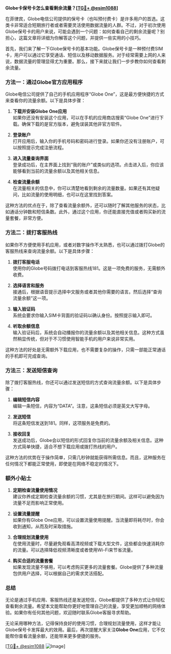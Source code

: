 **Globe卡保号卡怎么查看剩余流量？[[TG💪+ @esim1088](https://t.me/s/esim1088)]**

在菲律宾，Globe电信公司提供的保号卡（也叫预付费卡）是许多用户的首选。这类卡非常适合短期旅行者或者需要灵活使用数据流量的人群。不过，对于初次使用Globe保号卡的用户来说，可能会遇到一个问题：如何查看自己的剩余流量呢？别担心，这篇文章将详细为你解答这个问题，并提供一些实用的小技巧。

首先，我们来了解一下Globe保号卡的基本功能。Globe保号卡是一种预付费SIM卡，用户可以通过它享受通话、短信以及移动数据服务。对于经常需要上网的人来说，数据流量的管理显得尤为重要。那么，接下来就让我们一步步教你如何查看剩余流量。

### 方法一：通过Globe官方应用程序

Globe电信公司提供了自己的手机应用程序“Globe One”，这是最方便快捷的方式来查看你的流量余额。以下是具体步骤：

1. **下载并安装Globe One应用**  
   如果你还没有安装这个应用，可以在手机的应用商店搜索“Globe One”进行下载。确保下载的是官方版本，避免误装其他非官方软件。

2. **登录账户**  
   打开应用后，输入你的手机号码和密码进行登录。如果你还没有注册账户，可以按照提示完成注册流程。

3. **进入流量查询界面**  
   登录成功后，在主界面上找到“我的账户”或类似的选项。点击进入后，你应该能够看到当前的流量余额以及其他相关信息。

4. **检查流量余额**  
   在流量相关的信息中，你可以清楚地看到剩余的流量数量。如果还有其他疑问，比如流量的使用明细，也可以在这里找到答案。

这种方法的优点在于，除了查看流量余额外，还可以随时了解其他服务的状态，比如通话分钟数和短信条数。此外，通过这个应用，你还能直接充值或者购买新的流量套餐，非常方便。

### 方法二：拨打客服热线

如果你不方便使用手机应用，或者对数字操作不太熟悉，也可以通过拨打Globe的客服热线来查询流量余额。以下是具体步骤：

1. **拨打客服电话**  
   使用你的Globe号码拨打电话到客服热线181。这是一项免费的服务，无需额外收费。

2. **选择语言和服务**  
   接通后，根据语音提示选择中文服务或者其他你需要的语言。然后选择“查询流量余额”这一项。

3. **输入验证码**  
   系统会要求你输入SIM卡背面的验证码以确认身份。按照提示输入即可。

4. **听取余额信息**  
   输入验证码后，系统会自动播报你的流量余额以及其他相关信息。这种方式虽然稍显传统，但对于不习惯使用智能手机的用户来说非常实用。

这种方法的好处是无需额外下载应用，也不需要复杂的操作，只需一部能正常通话的手机即可完成查询。

### 方法三：发送短信查询

除了拨打客服热线，你还可以通过发送短信的方式查询流量余额。以下是具体步骤：

1. **编辑短信内容**  
   编辑一条短信，内容为“DATA”。注意，这条短信必须是英文大写字母。

2. **发送短信**  
   将这条短信发送到181。同样，这项服务是免费的。

3. **接收回复**  
   发送成功后，Globe会以短信的形式回复你当前的流量余额及相关信息。这种方式简单快捷，适合不想下载应用或拨打热线的用户。

这种方法的优势在于操作简单，只需几秒钟就能获得所需信息。而且，这种服务在任何情况下都能正常使用，即使是在网络不稳定的情况下。

### 额外小贴士

1. **定期检查流量使用情况**  
   建议你养成定期检查流量余额的习惯，尤其是在旅行期间。这样可以避免因为流量不足而影响正常使用。

2. **设置流量提醒**  
   如果你有Globe One应用，可以设置流量使用提醒。当流量即将耗尽时，你会收到通知，从而及时采取措施。

3. **合理规划流量使用**  
   在使用流量时，尽量避免观看高清视频或下载大型文件，这些都会快速消耗你的流量。可以选择降低视频清晰度或者使用Wi-Fi来节省流量。

4. **购买合适的流量套餐**  
   如果发现流量不够用，可以考虑购买更多的流量套餐。Globe提供了多种流量包供用户选择，可以根据自己的需求灵活搭配。

### 总结

无论是通过手机应用、客服热线还是发送短信，Globe都提供了多种方式让你轻松查看剩余流量。希望本文能帮助你更好地管理自己的流量，享受更加顺畅的网络体验。如果你有任何其他问题，欢迎随时联系Globe客服寻求帮助。

无论采用哪种方法，记得保持良好的使用习惯，合理规划流量使用，这样才能让Globe保号卡发挥最大的效用。最后，再次提醒大家关注**Globe One**应用，它不仅能帮你查看流量余额，还能带来更多便捷的服务。

[[TG💪+ @esim1088](https://t.me/s/esim1088) ![Image](https://i.postimg.cc/4NQfJmqS/Snipaste-2025-05-13-00-14-12.png)]